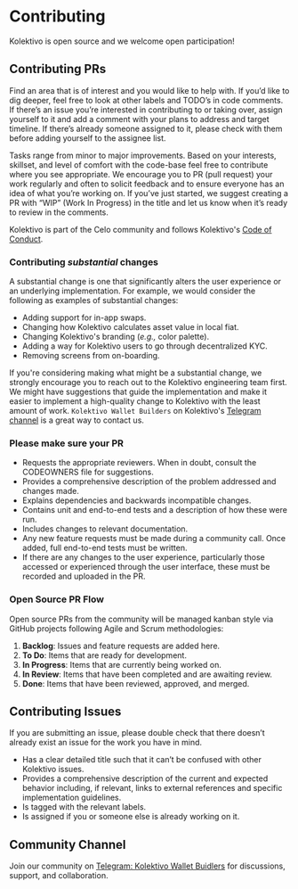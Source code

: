 # Contributing

Kolektivo is open source and we welcome open participation!

## Contributing PRs

Find an area that is of interest and you would like to help with. If you’d like to dig deeper, feel free to look at other labels and TODO’s in code comments. If there’s an issue you’re interested in contributing to or taking over, assign yourself to it and add a comment with your plans to address and target timeline. If there’s already someone assigned to it, please check with them before adding yourself to the assignee list.

Tasks range from minor to major improvements. Based on your interests, skillset, and level of comfort with the code-base feel free to contribute where you see appropriate. We encourage you to PR \(pull request\) your work regularly and often to solicit feedback and to ensure everyone has an idea of what you’re working on. If you’ve just started, we suggest creating a PR with “WIP” \(Work In Progress\) in the title and let us know when it’s ready to review in the comments.

Kolektivo is part of the Celo community and follows Kolektivo's [Code of Conduct](https://github.com/zed-io/kolektivo/CODE_OF_CONDUCT.md).

### Contributing _substantial_ changes

A substantial change is one that significantly alters the user experience or an underlying implementation. For example, we would consider the following as examples of substantial changes:

- Adding support for in-app swaps.
- Changing how Kolektivo calculates asset value in local fiat.
- Changing Kolektivo's branding (_e.g.,_ color palette).
- Adding a way for Kolektivo users to go through decentralized KYC.
- Removing screens from on-boarding.

If you're considering making what might be a substantial change, we strongly encourage you to reach out to the Kolektivo engineering team first. We might have suggestions that guide the implementation and make it easier to implement a high-quality change to Kolektivo with the least amount of work. `Kolektivo Wallet Builders` on Kolektivo's [Telegram channel](https://t.me/+JdPqRy6S2lA2NzM1) is a great way to contact us.

### Please make sure your PR

- Requests the appropriate reviewers. When in doubt, consult the CODEOWNERS file for suggestions.
- Provides a comprehensive description of the problem addressed and changes made.
- Explains dependencies and backwards incompatible changes.
- Contains unit and end-to-end tests and a description of how these were run.
- Includes changes to relevant documentation.
- Any new feature requests must be made during a community call. Once added, full end-to-end tests must be written.
- If there are any changes to the user experience, particularly those accessed or experienced through the user interface, these must be recorded and uploaded in the PR.

### Open Source PR Flow

Open source PRs from the community will be managed kanban style via GitHub projects following Agile and Scrum methodologies:

1. **Backlog**: Issues and feature requests are added here.
2. **To Do**: Items that are ready for development.
3. **In Progress**: Items that are currently being worked on.
4. **In Review**: Items that have been completed and are awaiting review.
5. **Done**: Items that have been reviewed, approved, and merged.

## Contributing Issues

If you are submitting an issue, please double check that there doesn’t already exist an issue for the work you have in mind.

- Has a clear detailed title such that it can’t be confused with other Kolektivo issues.
- Provides a comprehensive description of the current and expected behavior including, if relevant, links to external references and specific implementation guidelines.
- Is tagged with the relevant labels.
- Is assigned if you or someone else is already working on it.

## Community Channel

Join our community on [Telegram: Kolektivo Wallet Buidlers](https://t.me/+JdPqRy6S2lA2NzM1) for discussions, support, and collaboration.
